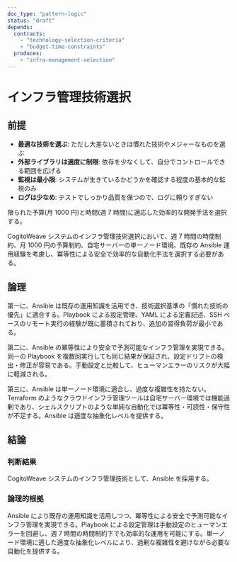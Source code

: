 ```yaml
---
doc_type: "pattern-logic"
status: "draft"
depends:
  contracts:
    - "technology-selection-criteria"
    - "budget-time-constraints"
  produces:
    - "infra-management-selection"
---
```


# インフラ管理技術選択

## 前提

<!-- PREMISE_BEGIN: technology-selection-criteria -->

- **最適な技術を選ぶ**: ただし大差ないときは慣れた技術やメジャーなものを選ぶ
- **外部ライブラリは適度に制限**: 依存を少なくして、自分でコントロールできる範囲を広げる
- **監視は最小限**: システムが生きているかどうかを確認する程度の基本的な監視のみ
- **ログは少なめ**: テストでしっかり品質を保つので、ログに頼りすぎない

<!-- PREMISE_END: technology-selection-criteria -->

<!-- PREMISE_BEGIN: budget-time-constraints -->

限られた予算(月 1000 円)と時間(週 7 時間)に適応した効率的な開発手法を選択する。

<!-- PREMISE_END: budget-time-constraints -->

CogitoWeave システムのインフラ管理技術選択において、週 7 時間の時間制約、月 1000 円の予算制約、自宅サーバーの単一ノード環境、既存の Ansible 運用経験を考慮し、冪等性による安全で効率的な自動化手法を選択する必要がある。

## 論理

第一に、Ansible は既存の運用知識を活用でき、技術選択基準の「慣れた技術の優先」に適合する。Playbook による設定管理、YAML による定義記述、SSH ベースのリモート実行の経験が既に蓄積されており、追加の習得負荷が最小である。

第二に、Ansible の冪等性により安全で予測可能なインフラ管理を実現できる。同一の Playbook を複数回実行しても同じ結果が保証され、設定ドリフトの検出・修正が容易である。手動設定と比較して、ヒューマンエラーのリスクが大幅に軽減される。

第三に、Ansible は単一ノード環境に適合し、過度な複雑性を持たない。Terraform のようなクラウドインフラ管理ツールは自宅サーバー環境では機能過剰であり、シェルスクリプトのような単純な自動化では冪等性・可読性・保守性が不足する。Ansible は適度な抽象化レベルを提供する。

## 結論

### 判断結果

<!-- GLOBAL_CONCLUSION_BEGIN: infra-management-selection -->

CogitoWeave システムのインフラ管理技術として、Ansible を採用する。

<!-- GLOBAL_CONCLUSION_END: infra-management-selection -->

### 論理的根拠

Ansible により既存の運用知識を活用しつつ、冪等性による安全で予測可能なインフラ管理を実現できる。Playbook による設定管理は手動設定のヒューマンエラーを回避し、週 7 時間の時間制約下でも効率的な運用を可能にする。単一ノード環境に適した適度な抽象化レベルにより、過剰な複雑性を避けながら必要な自動化を提供する。
